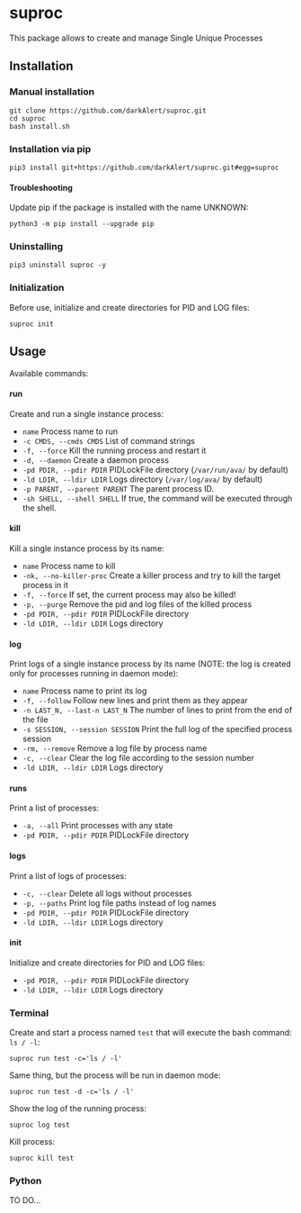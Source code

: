 # suproc
This package allows to create and manage Single Unique Processes

## Installation
### Manual installation
```
git clone https://github.com/darkAlert/suproc.git
cd suproc
bash install.sh
```

### Installation via pip
```
pip3 install git+https://github.com/darkAlert/suproc.git#egg=suproc
```

#### Troubleshooting
Update pip if the package is installed with the name UNKNOWN:
```
python3 -m pip install --upgrade pip
```

### Uninstalling
```
pip3 uninstall suproc -y
```

### Initialization
Before use, initialize and create directories for PID and LOG files:
```
suproc init
```

## Usage
Available commands:

#### run
Create and run a single instance process:
- `name`                       Process name to run
- `-c CMDS, --cmds CMDS`       List of command strings
- `-f, --force`                Kill the running process and restart it
- `-d, --daemon`               Create a daemon process
- `-pd PDIR, --pdir PDIR`      PIDLockFile directory (`/var/run/ava/` by default)
- `-ld LDIR, --ldir LDIR`      Logs directory (`/var/log/ava/` by default)
- `-p PARENT, --parent PARENT` The parent process ID.
- `-sh SHELL, --shell SHELL`   If true, the command will be executed through the shell.

#### kill
Kill a single instance process by its name:
- `name`                  Process name to kill
- `-nk, --no-killer-proc` Create a killer process and try to kill the target process in it
- `-f, --force`           If set, the current process may also be killed!
- `-p, --purge`           Remove the pid and log files of the killed process
- `-pd PDIR, --pdir PDIR` PIDLockFile directory
- `-ld LDIR, --ldir LDIR` Logs directory

#### log
Print logs of a single instance process by its name (NOTE: the log is created only for processes running in daemon mode):
- `name`                          Process name to print its log
- `-f, --follow`                  Follow new lines and print them as they appear
- `-n LAST_N, --last-n LAST_N`    The number of lines to print from the end of the file
- `-s SESSION, --session SESSION` Print the full log of the specified process session
- `-rm, --remove`                 Remove a log file by process name
- `-c, --clear`                   Clear the log file according to the session number
- `-ld LDIR, --ldir LDIR`         Logs directory   

#### runs
Print a list of processes:
- `-a, --all`             Print processes with any state
- `-pd PDIR, --pdir PDIR` PIDLockFile directory

#### logs
Print a list of logs of processes:
- `-c, --clear`           Delete all logs without processes
- `-p, --paths`           Print log file paths instead of log names
- `-pd PDIR, --pdir PDIR` PIDLockFile directory
- `-ld LDIR, --ldir LDIR` Logs directory 

#### init
Initialize and create directories for PID and LOG files:
- `-pd PDIR, --pdir PDIR` PIDLockFile directory
- `-ld LDIR, --ldir LDIR` Logs directory 


### Terminal
Create and start a process named `test` that will execute the bash command: `ls / -l`:
```
suproc run test -c='ls / -l'
```

Same thing, but the process will be run in daemon mode:
```
suproc run test -d -c='ls / -l'
```

Show the log of the running process:
```
suproc log test
```

Kill process:
```
suproc kill test
```

### Python
TO DO...